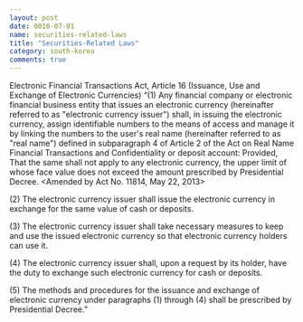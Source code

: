 ```yaml
---
layout: post
date: 0010-07-01
name: securities-related-laws
title: "Securities-Related Laws"
category: south-korea
comments: true
---
```


Electronic Financial Transactions Act, Article 16  (Issuance, Use and Exchange of Electronic Currencies) 
“(1) Any financial company or electronic financial business entity that issues an electronic currency (hereinafter referred to as "electronic currency issuer") shall, in issuing the electronic currency, assign identifiable numbers to the means of access and manage it by linking the numbers to the user's real name (hereinafter referred to as "real name") defined in subparagraph 4 of Article 2 of the Act on Real Name Financial Transactions and Confidentiality or deposit account: Provided, That the same shall not apply to any electronic currency, the upper limit of whose face value does not exceed the amount prescribed by Presidential Decree.  <Amended by Act No. 11814, May 22, 2013>

(2) The electronic currency issuer shall issue the electronic currency in exchange for the same value of cash or deposits.

(3) The electronic currency issuer shall take necessary measures to keep and use the issued electronic currency so that electronic currency holders can use it.

(4) The electronic currency issuer shall, upon a request by its holder, have the duty to exchange such electronic currency for cash or deposits.

(5) The methods and procedures for the issuance and exchange of electronic currency under paragraphs (1) through (4) shall be prescribed by Presidential Decree.”
